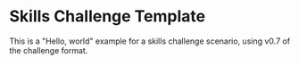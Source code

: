 # Skills Challenge Template

This is a "Hello, world" example for a skills challenge scenario, using v0.7 of the challenge format.